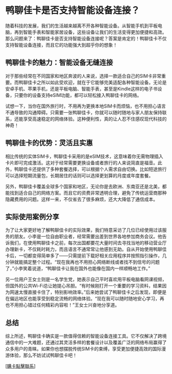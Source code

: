 # 鸭聊佳卡是否支持智能设备连接？

随着科技的发展，我们的生活越来越离不开各种智能设备。从智能手机到平板电脑，再到智能手表和智能家居设备，这些设备让我们的生活变得更加便捷和高效。那么问题来了：鸭聊佳卡是否支持智能设备连接呢？答案是肯定的！鸭聊佳卡不仅支持智能设备连接，而且它的功能强大到超乎你的想象！

## 鸭聊佳卡的魅力：智能设备无缝连接

对于那些经常在不同国家和地区奔波的人来说，选择一款适合自己的SIM卡非常重要。而鸭聊佳卡之所以如此受欢迎，就在于它能够完美适配各种智能设备。无论是安卓手机、苹果手机，还是平板电脑、智能手表，甚至是Kindle这样的电子书设备，只要你的设备支持eSIM功能，都可以轻松接入鸭聊佳卡的网络。

试想一下，当你在国外旅行时，不用再为更换本地SIM卡而烦恼，也不用担心语言不通导致的沟通障碍。只需要一张鸭聊佳卡，你就可以随时随地与家人朋友保持联系，还能享受高速稳定的网络体验。这种便利性，真的让人忍不住感叹现代科技的神奇！

## 鸭聊佳卡的优势：灵活且实惠

相比传统的实体SIM卡，鸭聊佳卡采用的是eSIM技术，这意味着你无需物理插入卡片即可完成激活。这对于经常需要更换设备或者旅行的人来说简直是福音。此外，鸭聊佳卡还提供了多种套餐选择，可以根据个人需求自由切换。比如短途旅行可以选择短期流量包，长期居住的话则可以选择更划算的月度或年度套餐。

另外，鸭聊佳卡覆盖全球多个国家和地区，无论你是去欧洲、东南亚还是北美，都能找到适合自己的网络方案。而且它的资费非常透明合理，避免了传统运营商那种隐藏费用的问题。这样一来，不仅省去了很多麻烦，还大大降低了通信成本。

## 实际使用案例分享

为了让大家更好地了解鸭聊佳卡的实际效果，我们特意采访了几位已经使用过该服务的朋友。小李是一位自由职业者，经常需要出差到世界各地参加商务会议。他告诉我们，在使用鸭聊佳卡之前，每次出国都要花大量时间去寻找当地的移动营业厅办理新卡，不仅耗时耗力，而且语言不通常常让他感到无助。自从开始使用鸭聊佳卡后，一切都变得简单多了——只需提前下载好相关应用程序并按照指引操作，几分钟就能搞定整个过程。“现在我再也不用担心网络断线或者找不到信号的问题了，”小李笑着说道，“鸭聊佳卡让我在国外也能像在国内一样顺畅地工作。”

另一位用户王女士则是一名学生党，她表示自己平时喜欢用平板电脑看网课视频，但国外的公共Wi-Fi总让她提心吊胆。“有时候刚打开一个重要的学习资料，结果因为网速太慢直接卡住了，特别影响效率。”后来她尝试了鸭聊佳卡之后发现，即便是在偏远地区也能享受到稳定流畅的网络体验。“现在我可以随时随地安心学习，再也不用担心错过任何精彩内容啦！”王女士兴奋地分享道。

## 总结

综上所述，鸭聊佳卡确实是一款值得信赖的智能设备连接工具。它不仅解决了跨境通信中的一大难题，还通过其灵活多样的套餐设计以及覆盖广泛的网络布局赢得了众多用户的青睐。如果你也想摆脱传统SIM卡的束缚，享受更加便捷高效的国际漫游体验，那么不妨试试鸭聊佳卡吧！

[[購卡點擊聯系](https://t.me/s/esim1088)]